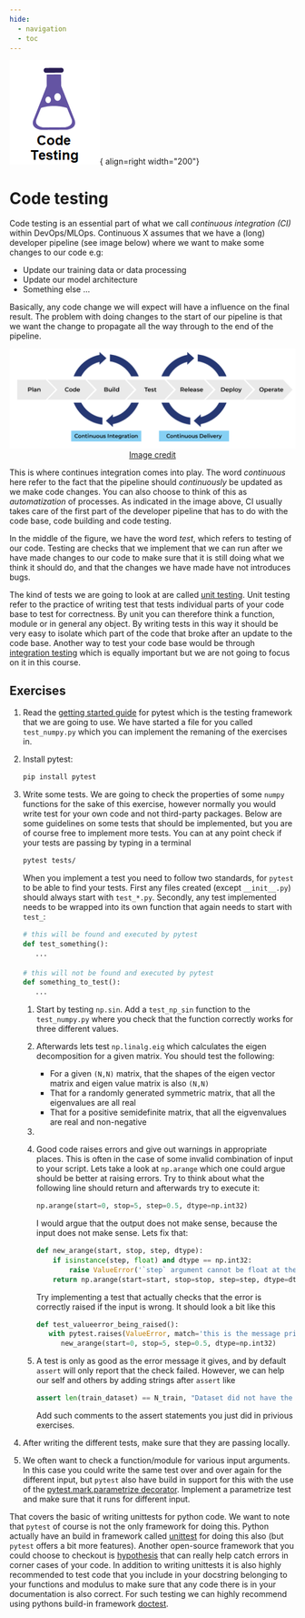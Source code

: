 ```yaml
---
hide:
  - navigation
  - toc
---
```


![Logo](../figures/code_testing.png){ align=right width="200"}

# Code testing

Code testing is an essential part of what we call *continuous integration (CI)* within DevOps/MLOps. Continuous X
assumes that we have a (long) developer pipeline (see image below) where we want to make some changes to our code e.g:

* Update our training data or data processing
* Update our model architecture
* Something else ...

Basically, any code change we will expect will have a influence on the final result. The problem with
doing changes to the start of our pipeline is that we want the change to propagate all the way through
to the end of the pipeline.

<p align="center">
  <img src="../figures/continuous_x.png" width="1000">
  <br>
  <a href="https://faun.pub/most-popular-ci-cd-pipelines-and-tools-ccfdce429867"> Image credit </a>
</p>

This is where continues integration comes into play. The word *continuous* here refer to the fact that the pipeline
should *continuously* be updated as we make code changes. You can also choose to think of this as *automatization* of
processes. As indicated in the image above, CI usually takes care of the first part of the developer pipeline that has
to do with the code base, code building and code testing.

In the middle of the figure, we have the word *test*, which refers to testing of our code. Testing are checks that we
implement that we can run after we have made changes to our code to make sure that it is still doing what we think it
should do, and that the changes we have made have not introduces bugs.

The kind of tests we are going to look at are called [unit testing](https://en.wikipedia.org/wiki/Unit_testing). Unit
testing refer to the practice of writing test that tests individual parts of your code base to test for correctness. By
unit you can therefore think a function, module or in general any object. By writing tests in this way it should be
very easy to isolate which part of the code that broke after an update to the code base. Another way to test your code
base would be through [integration testing](https://en.wikipedia.org/wiki/Integration_testing) which is equally
important but we are not going to focus on it in this course.

## Exercises

1. Read the [getting started guide](https://docs.pytest.org/en/6.2.x/getting-started.html) for pytest which is the
   testing framework that we are going to use. We have started a file for you called `test_numpy.py` which you can
   implement the remaning of the exercises in.

2. Install pytest:

   ```bash
   pip install pytest
   ```

4. Write some tests. We are going to check the properties of some `numpy` functions for the sake of this exercise,
   however normally you would write test for your own code and not third-party packages. Below are some guidelines on
   some tests that should be implemented, but you are of course free to implement more tests. You can at any point check
   if your tests are passing by typing in a terminal

   ```bash
   pytest tests/
   ```

   When you implement a test you need to follow two standards, for `pytest` to be able to find your tests. First any
   files created (except `__init__.py`) should always start with `test_*.py`. Secondly, any test implemented needs to be
   wrapped into its own function that again needs to start with `test_`:

   ```python
   # this will be found and executed by pytest
   def test_something():
      ...

   # this will not be found and executed by pytest
   def something_to_test():
      ...
   ```

   1. Start by testing `np.sin`. Add a `test_np_sin` function to the `test_numpy.py` where you check that the function
      correctly works for three different values.

   2. Afterwards lets test `np.linalg.eig` which calculates the eigen decomposition for a given matrix. You should test
      the following:

      * For a given `(N,N)` matrix, that the shapes of the eigen vector matrix and eigen value matrix is also `(N,N)`
      * That for a randomly generated symmetric matrix, that all the eigenvalues are all real
      * That for a positive semidefinite matrix, that all the eigvenvalues are real and non-negative

   3.


   5. Good code raises errors and give out warnings in appropriate places. This is often in the case of some invalid
      combination of input to your script. Lets take a look at `np.arange` which one could argue should be better at
      raising errors. Try to think about what the following line should return and afterwards try to execute it:

      ```python
      np.arange(start=0, stop=5, step=0.5, dtype=np.int32)
      ```

      I would argue that the output does not make sense, because the input does not make sense. Lets fix that:

      ```python
      def new_arange(start, stop, step, dtype):
          if isinstance(step, float) and dtype == np.int32:
              raise ValueError('`step` argument cannot be float at the same time as argument `dtype` being int')
          return np.arange(start=start, stop=stop, step=step, dtype=dtype)
      ```

      Try implementing a test that actually checks that the error is correctly raised if the input is wrong. It should
      look a bit like this

      ```python
      def test_valueerror_being_raised():
         with pytest.raises(ValueError, match='this is the message printed')
            new_arange(start=0, stop=5, step=0.5, dtype=np.int32)
      ```

   6. A test is only as good as the error message it gives, and by default `assert` will only report that the check
      failed. However, we can help our self and others by adding strings after `assert` like

      ```python
      assert len(train_dataset) == N_train, "Dataset did not have the correct number of samples"
      ```

      Add such comments to the assert statements you just did in privious exercises.

5. After writing the different tests, make sure that they are passing locally.

6. We often want to check a function/module for various input arguments. In this case you could
   write the same test over and over again for the different input, but `pytest` also have build
   in support for this with the use of the
   [pytest.mark.parametrize decorator](https://docs.pytest.org/en/6.2.x/parametrize.html).
   Implement a parametrize test and make sure that it runs for different input.

That covers the basic of writing unittests for python code. We want to note that `pytest` of course is not the only
framework for doing this. Python actually have an build in framework called
[unittest](https://docs.python.org/3/library/unittest.html) for doing this also (but `pytest` offers a bit more
features). Another open-source framework that you could choose to checkout is
[hypothesis](https://github.com/HypothesisWorks/hypothesis) that can really help catch errors in corner cases of your
code. In addition to writing unittests it is also highly recommended to test code that you include in your
docstring belonging to your functions and modulus to make sure that any code there is in your documentation is also
correct. For such testing we can highly recommend using pythons build-in framework
[doctest](https://docs.python.org/3/library/doctest.html).
